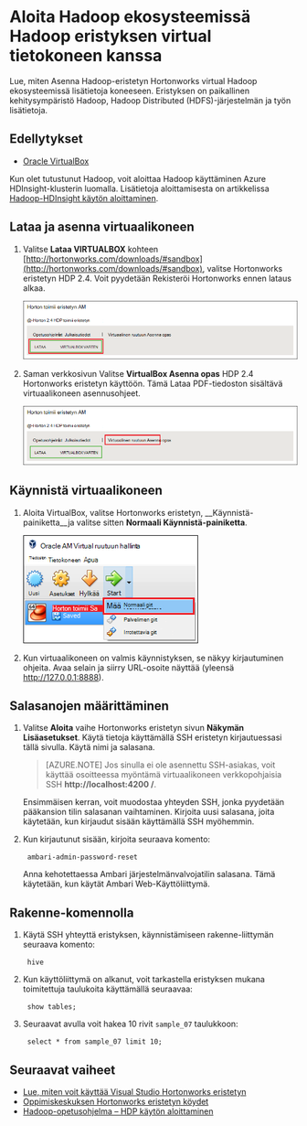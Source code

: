<properties
    pageTitle="Lisätietoja Hadoop Hadoop eristyksen avulla | Microsoft Azure"
    description="Aloita Koulujen käyttämisestä Hadoop ekosysteemissä, voit määrittää Hadoop eristyksen Hortonworks-Azure virtual-laitteeseen. "
    keywords="hadoop emulaattorin hadoop eristetyn"
    editor="cgronlun"
    manager="jhubbard"
    services="hdinsight"
    authors="nitinme"
    documentationCenter=""
    tags="azure-portal"/>

<tags
    ms.service="hdinsight"
    ms.workload="big-data"
    ms.tgt_pltfrm="na"
    ms.devlang="na"
    ms.topic="article"
    ms.date="08/24/2016"
    ms.author="nitinme"/>

# <a name="get-started-in-the-hadoop-ecosystem-with-a-hadoop-sandbox-on-a-virtual-machine"></a>Aloita Hadoop ekosysteemissä Hadoop eristyksen virtual tietokoneen kanssa

Lue, miten Asenna Hadoop-eristetyn Hortonworks virtual Hadoop ekosysteemissä lisätietoja koneeseen. Eristyksen on paikallinen kehitysympäristö Hadoop, Hadoop Distributed (HDFS)-järjestelmän ja työn lisätietoja.

## <a name="prerequisites"></a>Edellytykset

* [Oracle VirtualBox](https://www.virtualbox.org/)

Kun olet tutustunut Hadoop, voit aloittaa Hadoop käyttäminen Azure HDInsight-klusterin luomalla. Lisätietoja aloittamisesta on artikkelissa [Hadoop-HDInsight käytön aloittaminen](hdinsight-hadoop-linux-tutorial-get-started.md).

## <a name="download-and-install-the-virtual-machine"></a>Lataa ja asenna virtuaalikoneen

1. Valitse __Lataa VIRTUALBOX__ kohteen [http://hortonworks.com/downloads/#sandbox](http://hortonworks.com/downloads/#sandbox), valitse Hortonworks eristetyn HDP 2.4. Voit pyydetään Rekisteröi Hortonworks ennen lataus alkaa.

    ![Kuva, lataa Hortonworks eristetyn VirtualBox varten](./media/hdinsight-hadoop-emulator-get-started/download-sandbox.png)

2. Saman verkkosivun Valitse __VirtualBox Asenna opas__ HDP 2.4 Hortonworks eristetyn käyttöön. Tämä Lataa PDF-tiedoston sisältävä virtuaalikoneen asennusohjeet.

    ![Näytä Asenna-opas](./media/hdinsight-hadoop-emulator-get-started/view-install-guide.png)

## <a name="start-the-virtual-machine"></a>Käynnistä virtuaalikoneen

1. Aloita VirtualBox, valitse Hortonworks eristetyn, __Käynnistä-painiketta__ja valitse sitten __Normaali Käynnistä-painiketta__.

    ![Tavallinen alku](./media/hdinsight-hadoop-emulator-get-started/normal-start.png)

2. Kun virtuaalikoneen on valmis käynnistyksen, se näkyy kirjautuminen ohjeita. Avaa selain ja siirry URL-osoite näyttää (yleensä http://127.0.0.1:8888).

## <a name="set-passwords"></a>Salasanojen määrittäminen

1. Valitse __Aloita__ vaihe Hortonworks eristetyn sivun __Näkymän Lisäasetukset__. Käytä tietoja käyttämällä SSH eristetyn kirjautuessasi tällä sivulla. Käytä nimi ja salasana.

    > [AZURE.NOTE] Jos sinulla ei ole asennettu SSH-asiakas, voit käyttää osoitteessa myöntämä virtuaalikoneen verkkopohjaisia SSH __http://localhost:4200 /__.

    Ensimmäisen kerran, voit muodostaa yhteyden SSH, jonka pyydetään pääkansion tilin salasanan vaihtaminen. Kirjoita uusi salasana, joita käytetään, kun kirjaudut sisään käyttämällä SSH myöhemmin.

2. Kun kirjautunut sisään, kirjoita seuraava komento:

        ambari-admin-password-reset
    
    Anna kehotettaessa Ambari järjestelmänvalvojatilin salasana. Tämä käytetään, kun käytät Ambari Web-Käyttöliittymä.

## <a name="use-the-hive-command"></a>Rakenne-komennolla

1. Käytä SSH yhteyttä eristyksen, käynnistämiseen rakenne-liittymän seuraava komento:

        hive

2. Kun käyttöliittymä on alkanut, voit tarkastella eristyksen mukana toimitettuja taulukoita käyttämällä seuraavaa:

        show tables;

3. Seuraavat avulla voit hakea 10 rivit `sample_07` taulukkoon:

        select * from sample_07 limit 10;

## <a name="next-steps"></a>Seuraavat vaiheet

* [Lue, miten voit käyttää Visual Studio Hortonworks eristetyn](hdinsight-hadoop-emulator-visual-studio.md)
* [Oppimiskeskuksen Hortonworks eristetyn köydet](http://hortonworks.com/hadoop-tutorial/learning-the-ropes-of-the-hortonworks-sandbox/)
* [Hadoop-opetusohjelma – HDP käytön aloittaminen](http://hortonworks.com/hadoop-tutorial/hello-world-an-introduction-to-hadoop-hcatalog-hive-and-pig/)